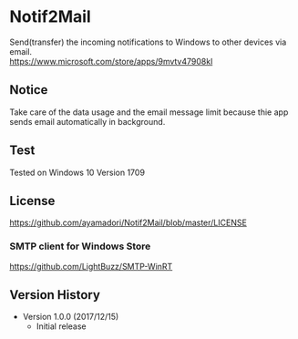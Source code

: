 # Notif2Mail
Send(transfer) the incoming notifications to Windows to other devices via email.  
https://www.microsoft.com/store/apps/9mvtv47908kl

## Notice
Take care of the data usage and the email message limit because thie app sends email automatically in background.

## Test
Tested on Windows 10 Version 1709

## License
https://github.com/ayamadori/Notif2Mail/blob/master/LICENSE

### SMTP client for Windows Store
https://github.com/LightBuzz/SMTP-WinRT

## Version History
- Version 1.0.0 (2017/12/15)
  * Initial release

